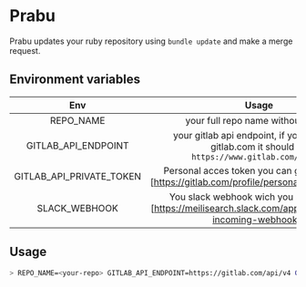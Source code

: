 # Prabu

Prabu updates your ruby repository using `bundle update` and make a merge request.

## Environment variables

|            Env           |                                                  Usage                                                  |
|:------------------------:|:-------------------------------------------------------------------------------------------------------:|
|         REPO_NAME        | your full repo name without the url                                                                     |
|    GITLAB_API_ENDPOINT   | your gitlab api endpoint, if you are using gitlab.com it should be `https://www.gitlab.com/api/v4`      |
| GITLAB_API_PRIVATE_TOKEN | Personal acces token you can get on (gitlab)[https://gitlab.com/profile/personal_access_tokens          |
|       SLACK_WEBHOOK      | You slack webhook wich you setup (here)[https://meilisearch.slack.com/apps/A0F7XDUAZ-incoming-webhooks] |

## Usage

```bash
> REPO_NAME=<your-repo> GITLAB_API_ENDPOINT=https://gitlab.com/api/v4 GITLAB_API_PRIVATE_TOKEN=<personal-token> SLACK_WEBHOOK=<slack-webhook> ruby prabu.rb
```
